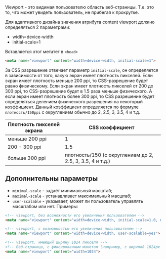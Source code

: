 Viewport - это видимая пользователю область веб-страницы. Т.е. это то, что может увидеть пользователь, не прибегая к прокрутке.

Для адаптивного дизайна значения атрибута content viewport должно определяться 2 параметрами:

- width=device-width
- initial-scale=1

Вставляется этот метатег в `<head>`

```html
<meta name="viewport" content="width=device-width, initial-scale=1">
```

За CSS разрешение отвечает параметр `initial-scale`, он определяется в зависимости от того, какую экран имеет плотность пикселей. Если экран имеет плотность меньше 200 ppi, то CSS-разрешение будет равно физическому. Если экран имеет плотность пикселей от 200 до 300 ppi, то CSS-разрешение будет в 1.5 раза меньше физического. А если экран имеет плотность более 300 ppi, то CSS разрешение будет определяться делением физического разрешения на некоторый коэффициент. Данный коэффициент определяется по формуле `плотность/150ppi` с округлением обычно до 2, 2.5, 3, 3.5, 4 и т.д.

| Плотность пикселей экрана | CSS коэффициент                                           |
| ------------------------- | --------------------------------------------------------- |
| меньше 200 ppi            | 1                                                         |
| 200 - 300 ppi             | 1.5                                                       |
| больше 300 ppi            | плотность/150 (с округлением до 2, 2.5, 3, 3.5, 4 и т.д.) |
## Дополнительны параметры

- `minimal-scale` - задаёт минимальный масштаб;
- `maximal-scale` - устанавливает максимальный масштаб;
- `user-scalable` - указывает, может ли пользователь управлять масштабом или нет.
Примеры:
```html
<!-- viewport, без возможности его увеличения пользователем -->
<meta name="viewport" content="width=device-width, initial-scale=1.0, maximum-scale=1.0, user-scalable=no">

<!-- viewport, c возможностью его увеличения пользователем -->
<meta name="viewport" content="width=device-width, user-scalable=yes">

<!-- viewport, имеющий ширину 1024 пикселя -->
<!-- Веб-страница, с фиксированным макетом (например, с шириной 1024px или меньше) будет изначально отображаться на экране мобильного просмотра без прокрутки -->
<meta name="viewport" content="width=1024">
```

